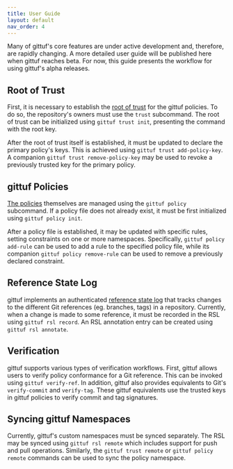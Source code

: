 ```yaml
---
title: User Guide
layout: default
nav_order: 4
---
```


Many of gittuf's core features are under active development and, therefore, are
rapidly changing. A more detailed user guide will be published here when gittuf
reaches beta. For now, this guide presents the workflow for using gittuf's alpha
releases.

## Root of Trust

First, it is necessary to establish the
[root of trust](https://github.com/gittuf/gittuf/blob/main/docs/design-document.md#managing-gittuf-root-of-trust)
for the gittuf policies. To do so, the repository's owners must use the `trust`
subcommand. The root of trust can be initialized using `gittuf trust init`,
presenting the command with the root key.

After the root of trust itself is established, it must be updated to declare the
primary policy's keys. This is achieved using `gittuf trust add-policy-key`. A
companion `gittuf trust remove-policy-key` may be used to revoke a previously
trusted key for the primary policy.

## gittuf Policies

[The policies](https://github.com/gittuf/gittuf/blob/main/docs/design-document.md#managing-gittuf-policies)
themselves are managed using the `gittuf policy` subcommand. If a policy file
does not already exist, it must be first initialized using `gittuf policy init`.

After a policy file is established, it may be updated with specific rules,
setting constraints on one or more namespaces. Specifically, `gittuf policy
add-rule` can be used to add a rule to the specified policy file, while its
companion `gittuf policy remove-rule` can be used to remove a previously
declared constraint.

## Reference State Log

gittuf implements an authenticated
[reference state log](https://github.com/gittuf/gittuf/blob/main/docs/design-document.md#reference-state-log-rsl)
that tracks changes to the different Git references (eg. branches, tags) in a
repository. Currently, when a change is made to some reference, it must be
recorded in the RSL using `gittuf rsl record`. An RSL annotation entry can be
created using `gittuf rsl annotate`.

## Verification

gittuf supports various types of verification workflows. First, gittuf allows
users to verify policy conformance for a Git reference. This can be invoked
using `gittuf verify-ref`. In addition, gittuf also provides equivalents to
Git's `verify-commit` and `verify-tag`. These gittuf equivalents use the trusted
keys in gittuf policies to verify commit and tag signatures.

## Syncing gittuf Namespaces

Currently, gittuf's custom namespaces must be synced separately. The RSL may be
synced using `gittuf rsl remote` which includes support for push and pull
operations. Similarly, the `gittuf trust remote` or `gittuf policy remote`
commands can be used to sync the policy namespace.
